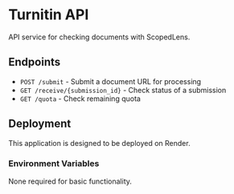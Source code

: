# Turnitin API

API service for checking documents with ScopedLens.

## Endpoints

- `POST /submit` - Submit a document URL for processing
- `GET /receive/{submission_id}` - Check status of a submission
- `GET /quota` - Check remaining quota

## Deployment

This application is designed to be deployed on Render.

### Environment Variables

None required for basic functionality.
